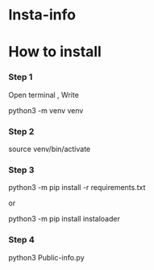 # Insta-info

<h1> How to install </h1>

<h3>Step 1 </h3>

Open terminal , Write 

python3 -m venv venv

<h3> Step 2 </h3>
source venv/bin/activate

<h3> Step 3 </h3>

<p> python3 -m pip install -r requirements.txt </p>
<p>or </p>
<p>python3 -m pip install instaloader </p>

<h3> Step 4 </h3>

python3 Public-info.py
